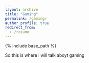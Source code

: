 ```yaml
---
layout: archive
title: "Gaming"
permalink: /gaming/
author_profile: true
redirect_from:
  - /resume
---
```


{% include base_path %}

So this is where i will talk aboyt gaming
